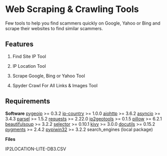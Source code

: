 # Web Scraping & Crawling Tools

Few tools to help you find scammers quickly on Google, Yahoo or Bing and scrape their websites to find similar scammers.

## Features

1. Find Site IP Tool

2. IP Location Tool

3. Scrape Google, Bing or Yahoo Tool

4. Spyder Crawl For All Links & Images Tool

## Requirements

**Software**
[pygeoip](https://pypi.org/project/pygeoip/) >= 0.3.2
[ip-country](https://pypi.org/project/ip-country/) >= 1.0.0
[aiohttp](https://pypi.org/project/aiohttp/) >= 3.6.2
[asyncio](https://pypi.org/project/asyncio/) >= 3.4.3
[parsel](https://pypi.org/project/parsel/) >= 1.5.2
[requests](https://pypi.org/project/requests/) >= 2.22.0
[ip2geotools](https://pypi.org/project/ip2geotools/) >= 0.1.5
[pillow](https://pypi.org/project/Pillow/) >= 6.2.1
[beautifulsoup](https://pypi.org/project/BeautifulSoup/) >= 3.2.2
[selector](https://pypi.org/project/selector/) >= 0.10.1
[kivy](https://pypi.org/project/kivy3/) >= 3.0.0
[docutils](https://pypi.org/project/docutils/) >= 0.15.2
[pygments](https://pypi.org/project/Pygments/) >= 2.4.2
[pypiwin32](https://pypi.org/project/pypiwin32/) >= 3.2.2
search_engines (local package)

**Files**

IP2LOCATION-LITE-DB3.CSV
